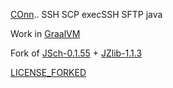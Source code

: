 [COnn](/).. SSH SCP execSSH SFTP java
  
Work in [GraalVM](https://www.graalvm.org/latest/docs/getting-started/)
  
  
Fork of [JSch-0.1.55](https://sourceforge.net/projects/jsch/files/jsch/0.1.55/jsch-0.1.55.zip/download) + [JZlib-1.1.3](https://github.com/ymnk/jzlib/archive/1.1.3.zip)
  
[LICENSE_FORKED](LICENSE_FORKED)


